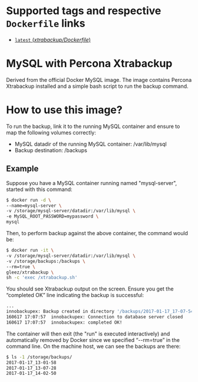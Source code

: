 # Supported tags and respective `Dockerfile` links

-	[`latest` (*xtrabackup/Dockerfile*)](https://github.com/gleez/docker-images/blob/master/xtrabackup/Dockerfile)

# MySQL with Percona Xtrabackup

Derived from the official Docker MySQL image. The image contains Percona Xtrabackup installed and a simple bash script to run the backup command.

# How to use this image?

To run the backup, link it to the running MySQL container and ensure to map the following volumes correctly:

- MySQL datadir of the running MySQL container: /var/lib/mysql
- Backup destination: /backups

## Example

Suppose you have a MySQL container running named "mysql-server", started with this command:

```bash
$ docker run -d \
--name=mysql-server \
-v /storage/mysql-server/datadir:/var/lib/mysql \
-e MySQL_ROOT_PASSWORD=mypassword \
mysql
```

Then, to perform backup against the above container, the command would be:

```bash
$ docker run -it \
-v /storage/mysql-server/datadir:/var/lib/mysql \
-v /storage/backups:/backups \
--rm=true \
gleez/xtrabackup \
sh -c 'exec /xtrabackup.sh'
```

You should see Xtrabackup output on the screen. Ensure you get the “completed OK” line indicating the backup is successful:

```bash
...
innobackupex: Backup created in directory '/backups/2017-01-17_17-07-54'
160617 17:07:57  innobackupex: Connection to database server closed
160617 17:07:57  innobackupex: completed OK!
```

The container will then exit (the "run" is executed interactively) and automatically removed by Docker since we specified “--rm=true” in the command line. On the machine host, we can see the backups are there:

```bash
$ ls -1 /storage/backups/
2017-01-17_13-01-58
2017-01-17_13-07-28
2017-01-17_14-02-50
```

